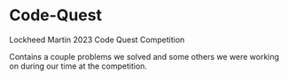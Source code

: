 # Code-Quest
Lockheed Martin 2023 Code Quest Competition

Contains a couple problems we solved and some others we were working on during our time at the competition. 
